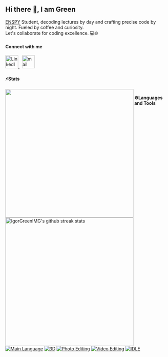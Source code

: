 <h2 align="left">Hi there 👋, I am Green</h2>

<p align="left"><a href="https://polytechnique.cm/">ENSPY</a> Student, decoding lectures by day and crafting precise code by night. Fueled by coffee and curiosity. <br>Let's collaborate for coding excellence. 💻🌐</p>

<h4 align="left">Connect with me</h4>

<!-- LinkedIn -->
<a href="https://www.linkedin.com/in/igor-green-mogou-062876267/" target="_blank">
  <img src="https://upload.wikimedia.org/wikipedia/commons/thumb/c/ca/LinkedIn_logo_initials.png/600px-LinkedIn_logo_initials.png" alt="LinkedIn" width="40" height="40"/>
</a>&nbsp;

<!-- Gmail -->
<a href="mailto:igormogou86@gmail.com" target="_blank">  
<img src="https://upload.wikimedia.org/wikipedia/commons/thumb/7/7e/Gmail_icon_%282020%29.svg/1024px-Gmail_icon_%282020%29.svg.png" alt="mail" height="40"/> 
</a> 

<h4 align="left">⚡Stats</h4>

<p align="left"> 
<img align="left" width="400" src="https://github-readme-stats.vercel.app/api?username=IgorGreenIGM&show_icons=true&theme=github_dark&&hide_border=true"> 
<img align="left" width="400" src="https://github-readme-streak-stats.herokuapp.com/?user=IgorGreenIGM&theme=github-dark&hide_border=true&date_format=M%20j%5B%2C%20Y%5D" alt="IgorGreenIMG's github streak stats"> 
<p>


<h4 align="left"><br>⚙️Languages and Tools</h4>

<p align="left"> 

[![Main Language](https://img.shields.io/badge/prefered%20Language-C++-white?logo=cplusplus)](https://isocpp.org/)
[![3D](https://img.shields.io/badge/VFX/3D-Blender-informational?style=flat&logo=blender&logoColor=orange&color=f86604)](https://www.blender.org/)
[![Photo Editing](https://img.shields.io/badge/photo-Photoshop-blue?style=flat&logo=adobephotoshop&color=blue)](https://www.adobe.com/fr/products/photoshop.html)
[![Video Editing](https://img.shields.io/badge/editing-Adobe%20AfterEffects-blue?style=flat&logo=adobeaftereffects&color=c500ff)](https://www.adobe.com/fr/products/aftereffects.html)
[![IDLE](https://img.shields.io/badge/IDLE-VS_Code-informational?style=flat&logo=VisualStudioCode&logoColor=lightblue&color=blue)](https://code.visualstudio.com/)
</p>
